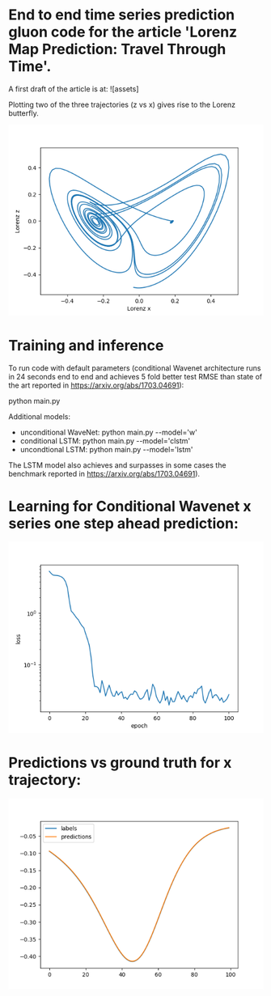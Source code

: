 # End to end time series prediction gluon code for the article \'Lorenz Map Prediction: Travel Through Time'.

A first draft of the article is at:
![assets]

Plotting two of the three trajectories (z vs x) gives rise to the Lorenz butterfly.

![Lorenz_butterfly](assets/Lorenz_butterfly.png)

# Training and inference

To run code with default parameters (conditional Wavenet architecture runs in 24 seconds end to end and achieves 5 fold better test RMSE than state of the art reported in https://arxiv.org/abs/1703.04691): 

python main.py

Additional models:
- unconditional WaveNet: python main.py --model='w'
- conditional LSTM: python main.py --model='clstm'
- uncondtional LSTM: python main.py --model='lstm'

The LSTM model also achieves and surpasses in some cases the benchmark reported in https://arxiv.org/abs/1703.04691).

# Learning for Conditional Wavenet x series one step ahead prediction:

![losses_cw](assets/losses_cw.png)

# Predictions vs ground truth for x trajectory:

![preds_cwn](assets/preds_cwn.png)
